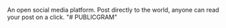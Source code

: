 An open social media platform. Post directly to the world, anyone can read your post on a click.
"# PUBLICGRAM" 
